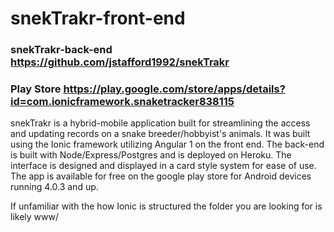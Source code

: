 
# snekTrakr-front-end

### snekTrakr-back-end https://github.com/jstafford1992/snekTrakr

### Play Store https://play.google.com/store/apps/details?id=com.ionicframework.snaketracker838115


snekTrakr is a hybrid-mobile application built for streamlining the access and updating  records on a snake breeder/hobbyist's animals. It was built using the Ionic framework utilizing Angular 1 on the front end. The back-end is built with Node/Express/Postgres and is deployed on Heroku. The interface is designed and displayed in a card style system for ease of use. The app is available for free on the google play store for Android devices running 4.0.3 and up.



If unfamiliar with the how Ionic is structured the folder you are looking for is likely www/
